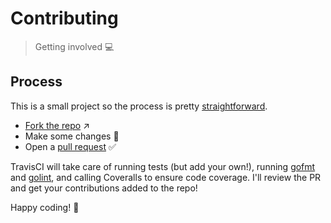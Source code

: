 # Contributing

> Getting involved :computer:

## Process

This is a small project so the process is pretty [straightforward](https://xkcd.com/1597/).

- [Fork the repo](https://help.github.com/articles/fork-a-repo/) :arrow_upper_right:
- Make some changes :construction:
- Open a [pull request](https://help.github.com/articles/creating-a-pull-request-from-a-fork/) :white_check_mark:

TravisCI will take care of running tests (but add your own!), running [gofmt](https://golang.org/cmd/gofmt/) and [golint](https://github.com/golang/lint), and calling Coveralls to ensure code coverage. I'll review the PR and get your contributions added to the repo!

Happy coding! :palm_tree:
